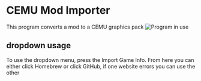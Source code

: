 # CEMU Mod Importer
 This program converts a mod to a CEMU graphics pack
 ![Program in use](https://github.com/mrbob312/CEMU-Mod-Importer/blob/master/Github_Images/program.png?raw=true)
## dropdown usage
To use the dropdown menu, press the Import Game Info. From here you can either click Homebrew or click GitHub, if one website errors you can use the other
